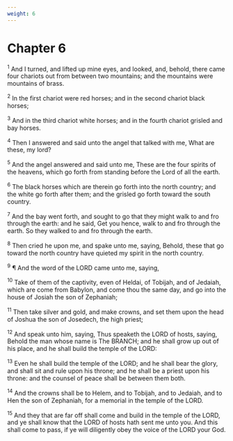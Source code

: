 ```yaml
---
weight: 6
---
```


# Chapter 6

<sup>1</sup> And I turned, and lifted up mine eyes, and looked, and, behold, there came four chariots out from between two mountains; and the mountains were mountains of brass. 

<sup>2</sup> In the first chariot were red horses; and in the second chariot black horses; 

<sup>3</sup> And in the third chariot white horses; and in the fourth chariot grisled and bay horses. 

<sup>4</sup> Then I answered and said unto the angel that talked with me, What are these, my lord? 

<sup>5</sup> And the angel answered and said unto me, These are the four spirits of the heavens, which go forth from standing before the Lord of all the earth. 

<sup>6</sup> The black horses which are therein go forth into the north country; and the white go forth after them; and the grisled go forth toward the south country. 

<sup>7</sup> And the bay went forth, and sought to go that they might walk to and fro through the earth: and he said, Get you hence, walk to and fro through the earth. So they walked to and fro through the earth. 

<sup>8</sup> Then cried he upon me, and spake unto me, saying, Behold, these that go toward the north country have quieted my spirit in the north country. 

<sup>9</sup> ¶ And the word of the LORD came unto me, saying, 

<sup>10</sup> Take of them of the captivity, even of Heldai, of Tobijah, and of Jedaiah, which are come from Babylon, and come thou the same day, and go into the house of Josiah the son of Zephaniah; 

<sup>11</sup> Then take silver and gold, and make crowns, and set them upon the head of Joshua the son of Josedech, the high priest; 

<sup>12</sup> And speak unto him, saying, Thus speaketh the LORD of hosts, saying, Behold the man whose name is The BRANCH; and he shall grow up out of his place, and he shall build the temple of the LORD: 

<sup>13</sup> Even he shall build the temple of the LORD; and he shall bear the glory, and shall sit and rule upon his throne; and he shall be a priest upon his throne: and the counsel of peace shall be between them both. 

<sup>14</sup> And the crowns shall be to Helem, and to Tobijah, and to Jedaiah, and to Hen the son of Zephaniah, for a memorial in the temple of the LORD. 

<sup>15</sup> And they that are far off shall come and build in the temple of the LORD, and ye shall know that the LORD of hosts hath sent me unto you. And this shall come to pass, if ye will diligently obey the voice of the LORD your God. 


